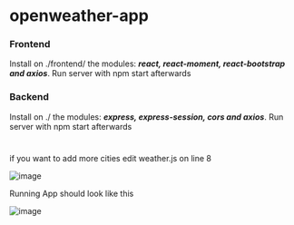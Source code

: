 # openweather-app

### Frontend
Install on ./frontend/ the modules: ***react, react-moment, react-bootstrap and axios***. Run server with npm start afterwards
### Backend
Install on ./ the modules: ***express, express-session, cors and axios***. Run server with npm start afterwards

#
if you want to add more cities edit weather.js on line 8

![image](https://github.com/ggoliveiragit/openweather-app/assets/58405207/c0ca7d84-36f9-4564-a482-ef86f0282ba1)

Running App should look like this

![image](https://github.com/ggoliveiragit/openweather-app/assets/58405207/967941f2-740b-4974-a481-1b96f197ef35)


